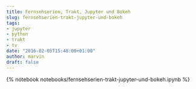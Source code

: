 ```yaml
---
title: Fernsehserien, Trakt, Jupyter und Bokeh
slug: fernsehserien-trakt-jupyter-und-bokeh
tags:
- jupyter
- python
- trakt
- tv
date: "2016-02-05T15:48:00+01:00"
author: marvin
draft: false
---
```

{% notebook notebooks/fernsehserien-trakt-jupyter-und-bokeh.ipynb %}